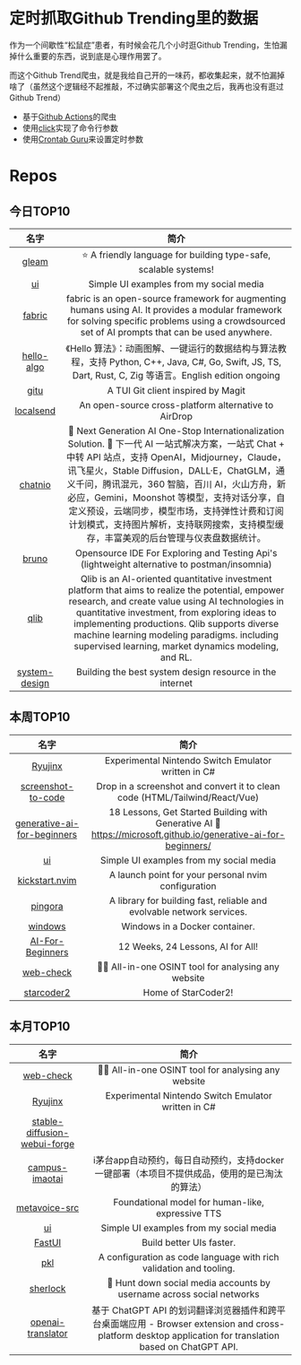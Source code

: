 # 定时抓取Github Trending里的数据

作为一个间歇性“松鼠症”患者，有时候会花几个小时逛Github Trending，生怕漏掉什么重要的东西，说到底是心理作用罢了。

而这个Github Trend爬虫，就是我给自己开的一味药，都收集起来，就不怕漏掉啥了（虽然这个逻辑经不起推敲，不过确实部署这个爬虫之后，我再也没有逛过Github Trend）

* 基于[Github Actions](https://docs.github.com/en/actions)的爬虫
* 使用[click](https://github.com/pallets/click)实现了命令行参数
* 使用[Crontab Guru](https://crontab.guru/)来设置定时参数

# Repos
## 今日TOP10 
<!-- START OF DAILY_TOP10_REPOS -->
| 名字 | 简介 |
| :----: | :----: |
| [gleam](https://github.com/gleam-lang/gleam) | ⭐️ A friendly language for building type-safe, scalable systems! |
| [ui](https://github.com/atherosai/ui) | Simple UI examples from my social media |
| [fabric](https://github.com/danielmiessler/fabric) | fabric is an open-source framework for augmenting humans using AI. It provides a modular framework for solving specific problems using a crowdsourced set of AI prompts that can be used anywhere. |
| [hello-algo](https://github.com/krahets/hello-algo) | 《Hello 算法》：动画图解、一键运行的数据结构与算法教程，支持 Python, C++, Java, C#, Go, Swift, JS, TS, Dart, Rust, C, Zig 等语言。English edition ongoing |
| [gitu](https://github.com/altsem/gitu) | A TUI Git client inspired by Magit |
| [localsend](https://github.com/localsend/localsend) | An open-source cross-platform alternative to AirDrop |
| [chatnio](https://github.com/Deeptrain-Community/chatnio) | 🚀 Next Generation AI One-Stop Internationalization Solution. 🚀 下一代 AI 一站式解决方案，一站式 Chat + 中转 API 站点，支持 OpenAI，Midjourney，Claude，讯飞星火，Stable Diffusion，DALL·E，ChatGLM，通义千问，腾讯混元，360 智脑，百川 AI，火山方舟，新必应，Gemini，Moonshot 等模型，支持对话分享，自定义预设，云端同步，模型市场，支持弹性计费和订阅计划模式，支持图片解析，支持联网搜索，支持模型缓存，丰富美观的后台管理与仪表盘数据统计。 |
| [bruno](https://github.com/usebruno/bruno) | Opensource IDE For Exploring and Testing Api's (lightweight alternative to postman/insomnia) |
| [qlib](https://github.com/microsoft/qlib) | Qlib is an AI-oriented quantitative investment platform that aims to realize the potential, empower research, and create value using AI technologies in quantitative investment, from exploring ideas to implementing productions. Qlib supports diverse machine learning modeling paradigms. including supervised learning, market dynamics modeling, and RL. |
| [system-design](https://github.com/systemdesign42/system-design) | Building the best system design resource in the internet |
<!-- END OF DAILY_TOP10_REPOS -->

## 本周TOP10
<!-- START OF WEEKLY_TOP10_REPOS -->
| 名字 | 简介 |
| :----: | :----: |
| [Ryujinx](https://github.com/Ryujinx/Ryujinx) | Experimental Nintendo Switch Emulator written in C# |
| [screenshot-to-code](https://github.com/abi/screenshot-to-code) | Drop in a screenshot and convert it to clean code (HTML/Tailwind/React/Vue) |
| [generative-ai-for-beginners](https://github.com/microsoft/generative-ai-for-beginners) | 18 Lessons, Get Started Building with Generative AI 🔗 https://microsoft.github.io/generative-ai-for-beginners/ |
| [ui](https://github.com/atherosai/ui) | Simple UI examples from my social media |
| [kickstart.nvim](https://github.com/nvim-lua/kickstart.nvim) | A launch point for your personal nvim configuration |
| [pingora](https://github.com/cloudflare/pingora) | A library for building fast, reliable and evolvable network services. |
| [windows](https://github.com/dockur/windows) | Windows in a Docker container. |
| [AI-For-Beginners](https://github.com/microsoft/AI-For-Beginners) | 12 Weeks, 24 Lessons, AI for All! |
| [web-check](https://github.com/Lissy93/web-check) | 🕵️‍♂️ All-in-one OSINT tool for analysing any website |
| [starcoder2](https://github.com/bigcode-project/starcoder2) | Home of StarCoder2! |
<!-- END OF WEEKLY_TOP10_REPOS -->

## 本月TOP10
<!-- START OF MONTHLY_TOP10_REPOS -->
| 名字 | 简介 |
| :----: | :----: |
| [web-check](https://github.com/Lissy93/web-check) | 🕵️‍♂️ All-in-one OSINT tool for analysing any website |
| [Ryujinx](https://github.com/Ryujinx/Ryujinx) | Experimental Nintendo Switch Emulator written in C# |
| [stable-diffusion-webui-forge](https://github.com/lllyasviel/stable-diffusion-webui-forge) |  |
| [campus-imaotai](https://github.com/oddfar/campus-imaotai) | i茅台app自动预约，每日自动预约，支持docker一键部署（本项目不提供成品，使用的是已淘汰的算法） |
| [metavoice-src](https://github.com/metavoiceio/metavoice-src) | Foundational model for human-like, expressive TTS |
| [ui](https://github.com/atherosai/ui) | Simple UI examples from my social media |
| [FastUI](https://github.com/pydantic/FastUI) | Build better UIs faster. |
| [pkl](https://github.com/apple/pkl) | A configuration as code language with rich validation and tooling. |
| [sherlock](https://github.com/sherlock-project/sherlock) | 🔎 Hunt down social media accounts by username across social networks |
| [openai-translator](https://github.com/openai-translator/openai-translator) | 基于 ChatGPT API 的划词翻译浏览器插件和跨平台桌面端应用 - Browser extension and cross-platform desktop application for translation based on ChatGPT API. |
<!-- END OF MONTHLY_TOP10_REPOS -->
